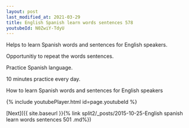 ```yaml
---
layout: post
last_modified_at: 2021-03-29
title: English Spanish learn words sentences 578 
youtubeId: N0ZwiY-TdyU
---
```

 
 
Helps to learn Spanish words and sentences for English speakers.

Opportunitiy to repeat the words sentences. 

Practice Spanish language. 
 
10 minutes practice every day. 
 
How to learn Spanish words and sentences for English speakers 
 
{% include youtubePlayer.html id=page.youtubeId %}
 
 
[Next]({{ site.baseurl }}{% link  split2/_posts/2015-10-25-English spanish learn words sentences 501 .md%})
 
